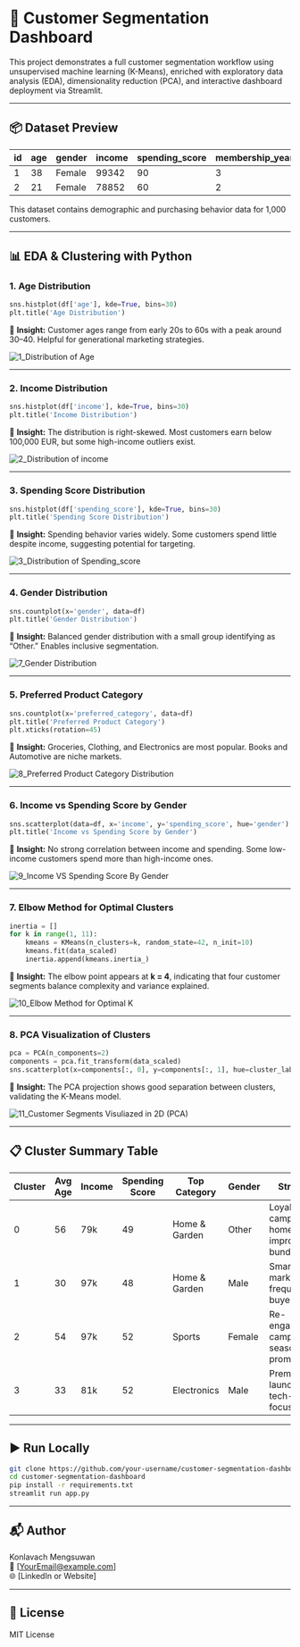 # 🧠 Customer Segmentation Dashboard

This project demonstrates a full customer segmentation workflow using unsupervised machine learning (K-Means), enriched with exploratory data analysis (EDA), dimensionality reduction (PCA), and interactive dashboard deployment via Streamlit.

---

## 📦 Dataset Preview

| id | age | gender | income | spending_score | membership_years | purchase_frequency | preferred_category | last_purchase_amount |
|----|-----|--------|--------|----------------|-------------------|---------------------|---------------------|----------------------|
| 1  | 38  | Female | 99342  | 90             | 3                 | 24                  | Groceries           | 113.53               |
| 2  | 21  | Female | 78852  | 60             | 2                 | 42                  | Sports              | 41.93                |

This dataset contains demographic and purchasing behavior data for 1,000 customers.

---

## 📊 EDA & Clustering with Python

### 1. Age Distribution

```python
sns.histplot(df['age'], kde=True, bins=30)
plt.title('Age Distribution')
```

📌 **Insight:** Customer ages range from early 20s to 60s with a peak around 30–40. Helpful for generational marketing strategies.

![1_Distribution of Age](https://github.com/user-attachments/assets/6c4b9526-facf-462f-a057-cb5ffb7ce9d3)


---

### 2. Income Distribution

```python
sns.histplot(df['income'], kde=True, bins=30)
plt.title('Income Distribution')
```

📌 **Insight:** The distribution is right-skewed. Most customers earn below 100,000 EUR, but some high-income outliers exist.

![2_Distribution of income](https://github.com/user-attachments/assets/a20de3e5-41bc-4ffb-b518-572b4241c7b1)


---

### 3. Spending Score Distribution

```python
sns.histplot(df['spending_score'], kde=True, bins=30)
plt.title('Spending Score Distribution')
```

📌 **Insight:** Spending behavior varies widely. Some customers spend little despite income, suggesting potential for targeting.

![3_Distribution of Spending_score](https://github.com/user-attachments/assets/5bd53495-5fed-418b-b333-a10f6548df1a)


---

### 4. Gender Distribution

```python
sns.countplot(x='gender', data=df)
plt.title('Gender Distribution')
```

📌 **Insight:** Balanced gender distribution with a small group identifying as “Other.” Enables inclusive segmentation.

![7_Gender Distribution](https://github.com/user-attachments/assets/e1cf07e9-d6b3-45f9-b1c1-dd58f727c6fb)


---

### 5. Preferred Product Category

```python
sns.countplot(x='preferred_category', data=df)
plt.title('Preferred Product Category')
plt.xticks(rotation=45)
```

📌 **Insight:** Groceries, Clothing, and Electronics are most popular. Books and Automotive are niche markets.

![8_Preferred Product Category Distribution](https://github.com/user-attachments/assets/32a3887e-ada8-4b6d-89b0-6ba7eb2868c6)


---

### 6. Income vs Spending Score by Gender

```python
sns.scatterplot(data=df, x='income', y='spending_score', hue='gender')
plt.title('Income vs Spending Score by Gender')
```

📌 **Insight:** No strong correlation between income and spending. Some low-income customers spend more than high-income ones.

![9_Income VS Spending Score By Gender](https://github.com/user-attachments/assets/55f2ac99-ed33-4d59-a485-cca936acaf20)


---

### 7. Elbow Method for Optimal Clusters

```python
inertia = []
for k in range(1, 11):
    kmeans = KMeans(n_clusters=k, random_state=42, n_init=10)
    kmeans.fit(data_scaled)
    inertia.append(kmeans.inertia_)
```

📌 **Insight:** The elbow point appears at **k = 4**, indicating that four customer segments balance complexity and variance explained.

![10_Elbow Method for Optimal K](https://github.com/user-attachments/assets/b4de1bfe-0e6b-4737-9341-5b1aa5dc2799)


---

### 8. PCA Visualization of Clusters

```python
pca = PCA(n_components=2)
components = pca.fit_transform(data_scaled)
sns.scatterplot(x=components[:, 0], y=components[:, 1], hue=cluster_labels)
```

📌 **Insight:** The PCA projection shows good separation between clusters, validating the K-Means model.

![11_Customer Segments Visuliazed in 2D (PCA)](https://github.com/user-attachments/assets/c4b2df9b-971a-4297-ac1f-ff866e2a447f)

---

## 📋 Cluster Summary Table

| Cluster | Avg Age | Income | Spending Score | Top Category | Gender | Strategy |
|---------|---------|--------|----------------|---------------|--------|----------|
| 0       | 56      | 79k    | 49             | Home & Garden | Other  | Loyalty campaigns, home improvement bundles |
| 1       | 30      | 97k    | 48             | Home & Garden | Male   | Smart home marketing, frequent buyer perks |
| 2       | 54      | 97k    | 52             | Sports        | Female | Re-engagement campaigns, seasonal promos   |
| 3       | 33      | 81k    | 52             | Electronics   | Male   | Premium launches, tech-focused ads         |

---

## ▶️ Run Locally

```bash
git clone https://github.com/your-username/customer-segmentation-dashboard.git
cd customer-segmentation-dashboard
pip install -r requirements.txt
streamlit run app.py
```

---

## 📬 Author

Konlavach Mengsuwan  
📧 [YourEmail@example.com]  
🌐 [LinkedIn or Website]  

---

## 📝 License

MIT License
